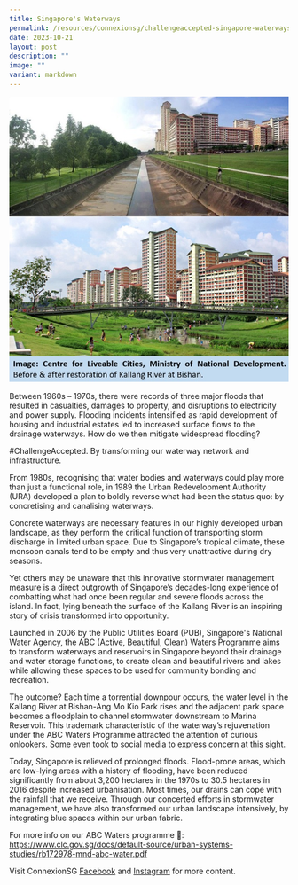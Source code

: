 ```yaml
---
title: Singapore's Waterways 
permalink: /resources/connexionsg/challengeaccepted-singapore-waterways/
date: 2023-10-21
layout: post
description: ""
image: ""
variant: markdown
---
```

![](/images/connexionsg/2023/Flood_prevention_canals.jpg)

Between 1960s – 1970s, there were records of three major floods that resulted in casualties, damages to property, and disruptions to electricity and power supply. Flooding incidents intensified as rapid development of housing and industrial estates led to increased surface flows to the drainage waterways. How do we then mitigate widespread flooding? 

#ChallengeAccepted. By transforming our waterway network and infrastructure.

From 1980s, recognising that water bodies and waterways could play more than just a functional role, in 1989 the Urban Redevelopment Authority (URA) developed a plan to boldly reverse what had been the status quo: by concretising and canalising waterways.

Concrete waterways are necessary features in our highly developed urban landscape, as they perform the critical function of transporting storm discharge in limited urban space. Due to Singapore’s tropical climate, these monsoon canals tend to be empty and thus very unattractive during dry seasons.

Yet others may be unaware that this innovative stormwater management measure is a direct outgrowth of Singapore’s decades-long experience of combatting what had once been regular and severe floods across the island. In fact, lying beneath the surface of the Kallang River is an inspiring story of crisis transformed into opportunity.

Launched in 2006 by the Public Utilities Board (PUB), Singapore's National Water Agency, the ABC (Active, Beautiful, Clean) Waters Programme aims to transform waterways and reservoirs in Singapore beyond their drainage and water storage functions, to create clean and beautiful rivers and lakes while allowing these spaces to be used for community bonding and recreation.

The outcome? Each time a torrential downpour occurs, the water level in the Kallang River at Bishan-Ang Mo Kio Park rises and the adjacent park space becomes a floodplain to channel stormwater downstream to Marina Reservoir. This trademark characteristic of the waterway’s rejuvenation under the ABC Waters Programme attracted the attention of curious onlookers. Some even took to social media to express concern at this sight.

Today, Singapore is relieved of prolonged floods. Flood-prone areas, which are low-lying areas with a history of flooding, have been reduced significantly from about 3,200 hectares in the 1970s to 30.5 hectares in 2016 despite increased urbanisation. Most times, our drains can cope with the rainfall that we receive. Through our concerted efforts in stormwater management, we have also transformed our urban landscape intensively, by integrating blue spaces within our urban fabric.

For more info on our ABC Waters programme 🔗: 
https://www.clc.gov.sg/docs/default-source/urban-systems-studies/rb172978-mnd-abc-water.pdf

Visit ConnexionSG [Facebook](https://www.facebook.com/ConnexionSG) and [Instagram](https://www.instagram.com/connexionsg/) for more content.